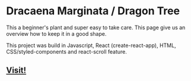 # Dracaena Marginata / Dragon Tree

This a beginner's plant and super easy to take care. This page give us an overview how to keep it in a good shape.

This project was build in Javascript, React (create-react-app), HTML, CSS/styled-components and react-scroll feature.

## [Visit!](https://hseiji.github.io/dracaena-marginata/)

